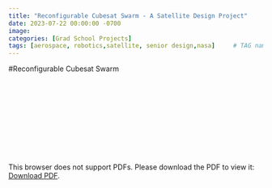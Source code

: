 ```yaml
---
title: "Reconfigurable Cubesat Swarm - A Satellite Design Project"
date: 2023-07-22 00:00:00 -0700
image: 
categories: [Grad School Projects]
tags: [aerospace, robotics,satellite, senior design,nasa]     # TAG names should always be lowercase
---
```


#Reconfigurable Cubesat Swarm

<object data="https://www.colorado.edu/mechanical/sites/default/files/attached-files/team3_jpl_whitepaper.pdf" width="700px" height="700px">
    <embed src="https://www.colorado.edu/mechanical/sites/default/files/attached-files/team3_jpl_whitepaper.pdf">
        <p>This browser does not support PDFs. Please download the PDF to view it: <a href="http://yoursite.com/the.pdf">Download PDF</a>.</p>
    </embed>
</object>

